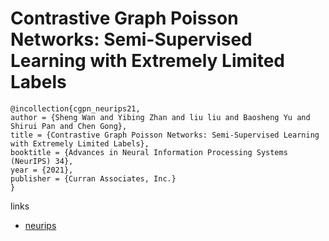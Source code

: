 # Contrastive Graph Poisson Networks: Semi-Supervised Learning with Extremely Limited Labels

```
@incollection{cgpn_neurips21,
author = {Sheng Wan and Yibing Zhan and liu liu and Baosheng Yu and Shirui Pan and Chen Gong},
title = {Contrastive Graph Poisson Networks: Semi-Supervised Learning with Extremely Limited Labels},
booktitle = {Advances in Neural Information Processing Systems (NeurIPS) 34},
year = {2021},
publisher = {Curran Associates, Inc.}
}
```

links
- [neurips](https://neurips.cc/Conferences/2021/ScheduleMultitrack?event=27443)
